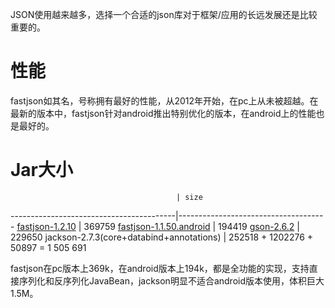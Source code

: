 JSON使用越来越多，选择一个合适的json库对于框架/应用的长远发展还是比较重要的。

# 性能
fastjson如其名，号称拥有最好的性能，从2012年开始，在pc上从未被超越。在最新的版本中，fastjson针对android推出特别优化的版本，在android上的性能也是最好的。

# Jar大小
                                         | size
-----------------------------------------|-------------------------------------
[fastjson-1.2.10](http://repo1.maven.org/maven2/com/alibaba/fastjson/1.2.10/)                          | 369759
[fastjson-1.1.50.android](http://repo1.maven.org/maven2/com/alibaba/fastjson/1.1.50.android/)                  | 194419
[gson-2.6.2](http://repo1.maven.org/maven2/com/google/code/gson/gson/2.6.2/)                               | 229650
jackson-2.7.3(core+databind+annotations) | 252518 + 1202276 + 50897 = 1 505 691

fastjson在pc版本上369k，在android版本上194k，都是全功能的实现，支持直接序列化和反序列化JavaBean，jackson明显不适合android版本使用，体积巨大1.5M。
